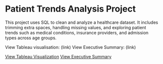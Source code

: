 # Patient Trends Analysis Project

This project uses SQL to clean and analyze a healthcare dataset. It includes trimming extra spaces, handling missing values, and exploring patient trends such as medical conditions, insurance providers, and admission types across age groups.

View Tableau visualisation: (link)
View Executive Summary: (link)

[View Tableau Visualization](https://tableaulink.com)
[View Executive Summary](https://esummarylink.com)

